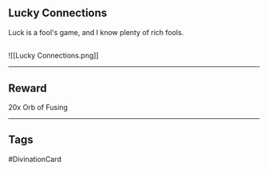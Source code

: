 ## Lucky Connections
Luck is a fool's game, and I know plenty of rich fools.
## 
![[Lucky Connections.png]]

---
## Reward
20x Orb of Fusing

---
## Tags
#DivinationCard